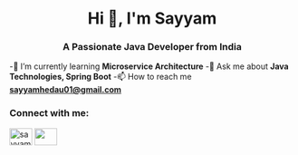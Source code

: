 <h1 align="center">Hi 👋, I'm Sayyam</h1>
<h3 align="center">A Passionate Java Developer from India</h3>

-🌱 I’m currently learning **Microservice Architecture**
-💬 Ask me about **Java Technologies, Spring Boot**
-📫 How to reach me **sayyamhedau01@gmail.com**

<h3 align="left">Connect with me:</h3>
<p align="left">
<a href="https://linkedin.com/in/sayyamhedau" target="blank"><img align="center" src="https://cdn.jsdelivr.net/npm/simple-icons@3.0.1/icons/linkedin.svg" alt="sayyamhedau" height="30" width="40" /></a>
<a href="https://www.facebook.com/profile.php?id=100010435691012" target="blank"><img align="center" src="https://cdn.jsdelivr.net/npm/simple-icons@3.0.1/icons/facebook.svg" height="30" width="40" /></a>
</p>
